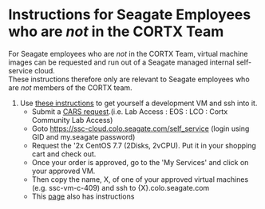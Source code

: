 # Instructions for Seagate Employees who are _not_ in the CORTX Team

For Seagate employees who are _not_ in the CORTX Team, virtual machine images can be requested and run out of a Seagate managed internal self-service cloud.  
These instructions therefore only are relevant to Seagate employees who are _not_ members of the CORTX team.

1. Use [these instructions](https://seagatetechnology-my.sharepoint.com/:w:/g/personal/trent_geerdes_seagate_com/EVmAOIGpAftLvKeA0BmmTtABVCGMZUBiVZCat4qLXniSsg?e=uBt3x6) to get yourself a development VM and ssh into it.
   - Submit a [CARS request](https://request.seagate.com/oim).(i.e. Lab Access : EOS : LCO : Cortx Community Lab Access)
   - Goto https://ssc-cloud.colo.seagate.com/self_service (login using GID and my.seagate password)
   - Request the '2x CentOS 7.7 (2Disks, 2vCPU).  Put it in your shopping cart and check out.
   - Once your order is approved, go to the 'My Services' and click on your approved VM.
   - Then copy the name, X, of one of your approved virtual machines (e.g. ssc-vm-c-409) and ssh to {X}.colo.seagate.com
   - This [page](https://seagatetechnology.sharepoint.com/sites/EOS.Lab/SitePages/Home.aspx) also has instructions
